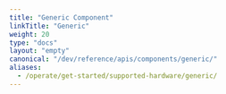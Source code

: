 ```yaml
---
title: "Generic Component"
linkTitle: "Generic"
weight: 20
type: "docs"
layout: "empty"
canonical: "/dev/reference/apis/components/generic/"
aliases:
  - /operate/get-started/supported-hardware/generic/
---
```

